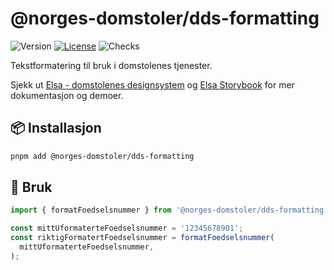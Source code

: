 # @norges-domstoler/dds-formatting

![Version](https://img.shields.io/npm/v/@norges-domstoler/dds-formatting) [![License](https://img.shields.io/npm/l/@norges-domstoler/dds-formatting)](https://www.npmjs.com/package/@norges-domstoler/dds-formatting) ![Checks](https://github.com/domstolene/designsystem/actions/workflows/release.yml/badge.svg)

Tekstformatering til bruk i domstolenes tjenester.

Sjekk ut [Elsa - domstolenes designsystem](https://design.domstol.no/) og [ Elsa Storybook](https://domstolene.github.io/designsystem) for mer dokumentasjon og demoer.

## 📦 Installasjon

```sh
pnpm add @norges-domstoler/dds-formatting
```

## 🔨 Bruk

```js
import { formatFoedselsnummer } from '@norges-domstoler/dds-formatting';

const mittUformaterteFoedselsnummer = '12345678901';
const riktigFormatertFoedselsnummer = formatFoedselsnummer(
  mittUformaterteFoedselsnummer,
);
```
